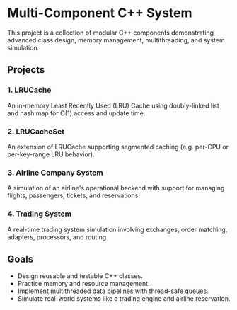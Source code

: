 # Multi-Component C++ System

This project is a collection of modular C++ components demonstrating advanced class design, memory management, multithreading, and system simulation.

## Projects

### 1. LRUCache
An in-memory Least Recently Used (LRU) Cache using doubly-linked list and hash map for O(1) access and update time.

### 2. LRUCacheSet
An extension of LRUCache supporting segmented caching (e.g. per-CPU or per-key-range LRU behavior).

### 3. Airline Company System
A simulation of an airline's operational backend with support for managing flights, passengers, tickets, and reservations.

### 4. Trading System
A real-time trading system simulation involving exchanges, order matching, adapters, processors, and routing.


## Goals

- Design reusable and testable C++ classes.
- Practice memory and resource management.
- Implement multithreaded data pipelines with thread-safe queues.
- Simulate real-world systems like a trading engine and airline reservation.